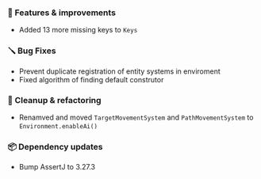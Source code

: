 ### 🚀 Features & improvements

- Added 13 more missing keys to `Keys`

### 🪛 Bug Fixes

- Prevent duplicate registration of entity systems in enviroment
- Fixed algorithm of finding default construtor

### 🧽 Cleanup & refactoring

- Renamved and moved `TargetMovementSystem` and `PathMovementSystem` to `Environment.enableAi()`

### 📦 Dependency updates

- Bump AssertJ to 3.27.3